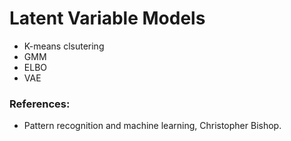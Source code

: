 # Latent Variable Models

- K-means clsutering
- GMM
- ELBO
- VAE

### References:
- Pattern recognition and machine learning, Christopher Bishop.
